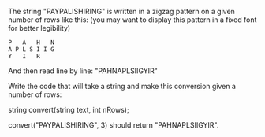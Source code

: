 The string "PAYPALISHIRING" is written in a zigzag pattern on a given number of rows like this: (you may want to display this pattern in a fixed font for better legibility)

~~~
P   A   H   N
A P L S I I G
Y   I   R
~~~

And then read line by line: "PAHNAPLSIIGYIR"

Write the code that will take a string and make this conversion given a number of rows:

string convert(string text, int nRows);

convert("PAYPALISHIRING", 3) should return "PAHNAPLSIIGYIR".
